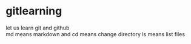 # gitlearning
let us learn git and github
<br>
md means markdown and cd means change directory
ls means list files
